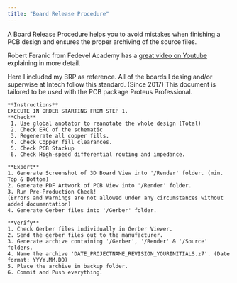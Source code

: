 ```yaml
---
title: "Board Release Procedure"
---
```

A Board Release Procedure helps you to avoid mistakes when finishing a PCB design and ensures the proper archiving of the source files.

Robert Feranic from Fedevel Academy has a [great video on Youtube](https://www.youtube.com/watch?v=ZpMvKJzZk90) explaining in more detail.

Here I included my BRP as reference. 
All of the boards I desing and/or superwise at Intech follow this standard. (Since 2017)
This document is tailored to be used with the PCB package Proteus Professional. 

<!--more-->

```
**Instructions**
EXECUTE IN ORDER STARTING FROM STEP 1.
**Check**
 1. Use global anotator to reanotate the whole design (Total)
 2. Check ERC of the schematic
 3. Regenerate all copper fills.
 4. Check Copper fill clearances.
 5. Check PCB Stackup
 6. Check High-speed differential routing and impedance.
 
**Export**
1. Generate Screenshot of 3D Board View into '/Render' folder. (min. Top & Bottom)
2. Generate PDF Artwork of PCB View into '/Render' folder. 
3. Run Pre-Production Check! 
(Errors and Warnings are not allowed under any circumstances without added documentation)
4. Generate Gerber files into '/Gerber' folder.

**Verify**
1. Check Gerber files individually in Gerber Viewer.
2. Send the gerber files out to the manufacturer.
3. Generate archive containing '/Gerber', '/Render' & '/Source' folders.
4. Name the archive 'DATE_PROJECTNAME_REVISION_YOURINITIALS.z7'. (Date format: YYYY.MM.DD)
5. Place the archive in backup folder.
6. Commit and Push everything.
```
